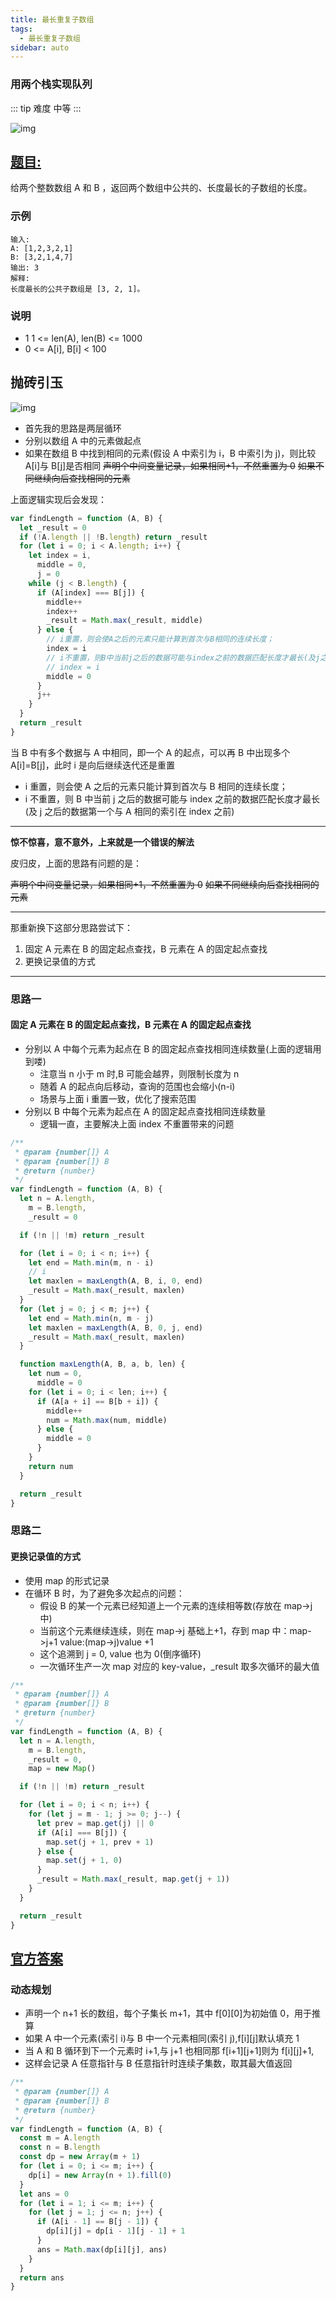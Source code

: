 ```yaml
---
title: 最长重复子数组
tags:
  - 最长重复子数组
sidebar: auto
---
```


### 用两个栈实现队列

::: tip 难度
中等
:::

![img](http://qiniu.gaowenju.com/leecode/banner/20200701.jpg)

## [题目:](https://leetcode-cn.com/problems/maximum-length-of-repeated-subarray/)

给两个整数数组 A 和 B ，返回两个数组中公共的、长度最长的子数组的长度。

### 示例

```
输入:
A: [1,2,3,2,1]
B: [3,2,1,4,7]
输出: 3
解释:
长度最长的公共子数组是 [3, 2, 1]。
```

### 说明

- 1 1 <= len(A), len(B) <= 1000
- 0 <= A[i], B[i] < 100

## 抛砖引玉

![img](http://qiniu.gaowenju.com/leecode/20200701.png)

- 首先我的思路是两层循环
- 分别以数组 A 中的元素做起点
- 如果在数组 B 中找到相同的元素(假设 A 中索引为 i，B 中索引为 j)，则比较 A[i]与 B[j]是否相同
  ~~声明个中间变量记录，如果相同+1，不然重置为 0~~
  ~~如果不同继续向后查找相同的元素~~

上面逻辑实现后会发现：

```javascript
var findLength = function (A, B) {
  let _result = 0
  if (!A.length || !B.length) return _result
  for (let i = 0; i < A.length; i++) {
    let index = i,
      middle = 0,
      j = 0
    while (j < B.length) {
      if (A[index] === B[j]) {
        middle++
        index++
        _result = Math.max(_result, middle)
      } else {
        // i重置，则会使A之后的元素只能计算到首次与B相同的连续长度；
        index = i
        // i不重置，则B中当前j之后的数据可能与index之前的数据匹配长度才最长(及j之后的数据第一个与A相同的索引在index之前)
        // index = i
        middle = 0
      }
      j++
    }
  }
  return _result
}
```

当 B 中有多个数据与 A 中相同，即一个 A 的起点，可以再 B 中出现多个 A[i]=B[j]，此时 i 是向后继续迭代还是重置

- i 重置，则会使 A 之后的元素只能计算到首次与 B 相同的连续长度；
- i 不重置，则 B 中当前 j 之后的数据可能与 index 之前的数据匹配长度才最长(及 j 之后的数据第一个与 A 相同的索引在 index 之前)

---

**惊不惊喜，意不意外，上来就是一个错误的解法**

皮归皮，上面的思路有问题的是：

~~声明个中间变量记录，如果相同+1，不然重置为 0~~
~~如果不同继续向后查找相同的元素~~

---

那重新换下这部分思路尝试下：

1. 固定 A 元素在 B 的固定起点查找，B 元素在 A 的固定起点查找
2. 更换记录值的方式

---

### 思路一

#### 固定 A 元素在 B 的固定起点查找，B 元素在 A 的固定起点查找

- 分别以 A 中每个元素为起点在 B 的固定起点查找相同连续数量(上面的逻辑用到喽)
  - 注意当 n 小于 m 时,B 可能会越界，则限制长度为 n
  - 随着 A 的起点向后移动，查询的范围也会缩小(n-i)
  - 场景与上面 i 重置一致，优化了搜索范围
- 分别以 B 中每个元素为起点在 A 的固定起点查找相同连续数量
  - 逻辑一直，主要解决上面 index 不重置带来的问题

```javascript
/**
 * @param {number[]} A
 * @param {number[]} B
 * @return {number}
 */
var findLength = function (A, B) {
  let n = A.length,
    m = B.length,
    _result = 0

  if (!n || !m) return _result

  for (let i = 0; i < n; i++) {
    let end = Math.min(m, n - i)
    // i
    let maxlen = maxLength(A, B, i, 0, end)
    _result = Math.max(_result, maxlen)
  }
  for (let j = 0; j < m; j++) {
    let end = Math.min(n, m - j)
    let maxlen = maxLength(A, B, 0, j, end)
    _result = Math.max(_result, maxlen)
  }

  function maxLength(A, B, a, b, len) {
    let num = 0,
      middle = 0
    for (let i = 0; i < len; i++) {
      if (A[a + i] == B[b + i]) {
        middle++
        num = Math.max(num, middle)
      } else {
        middle = 0
      }
    }
    return num
  }

  return _result
}
```

### 思路二

#### 更换记录值的方式

- 使用 map 的形式记录
- 在循环 B 时，为了避免多次起点的问题：
  - 假设 B 的某一个元素已经知道上一个元素的连续相等数(存放在 map->j 中)
  - 当前这个元素继续连续，则在 map->j 基础上+1，存到 map 中：map->j+1 value:(map->j)value +1
  - 这个追溯到 j = 0, value 也为 0(倒序循环)
  - 一次循环生产一次 map 对应的 key-value，\_result 取多次循环的最大值

```javascript
/**
 * @param {number[]} A
 * @param {number[]} B
 * @return {number}
 */
var findLength = function (A, B) {
  let n = A.length,
    m = B.length,
    _result = 0,
    map = new Map()

  if (!n || !m) return _result

  for (let i = 0; i < n; i++) {
    for (let j = m - 1; j >= 0; j--) {
      let prev = map.get(j) || 0
      if (A[i] === B[j]) {
        map.set(j + 1, prev + 1)
      } else {
        map.set(j + 1, 0)
      }
      _result = Math.max(_result, map.get(j + 1))
    }
  }

  return _result
}
```

## [官方答案](https://leetcode-cn.com/problems/yong-liang-ge-zhan-shi-xian-dui-lie-lcof/solution/mian-shi-ti-09-yong-liang-ge-zhan-shi-xian-dui-l-3)

### 动态规划

- 声明一个 n+1 长的数组，每个子集长 m+1，其中 f[0][0]为初始值 0，用于推算
- 如果 A 中一个元素(索引 i)与 B 中一个元素相同(索引 j),f[i][j]默认填充 1
- 当 A 和 B 循环到下一个元素时 i+1,与 j+1 也相同那 f[i+1][j+1]则为 f[i][j]+1,
- 这样会记录 A 任意指针与 B 任意指针时连续子集数，取其最大值返回

```javascript
/**
 * @param {number[]} A
 * @param {number[]} B
 * @return {number}
 */
var findLength = function (A, B) {
  const m = A.length
  const n = B.length
  const dp = new Array(m + 1)
  for (let i = 0; i <= m; i++) {
    dp[i] = new Array(n + 1).fill(0)
  }
  let ans = 0
  for (let i = 1; i <= m; i++) {
    for (let j = 1; j <= n; j++) {
      if (A[i - 1] == B[j - 1]) {
        dp[i][j] = dp[i - 1][j - 1] + 1
      }
      ans = Math.max(dp[i][j], ans)
    }
  }
  return ans
}
```
